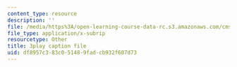 ```yaml
---
content_type: resource
description: ''
file: /media/https%3A/open-learning-course-data-rc.s3.amazonaws.com/cms-608-game-design-spring-2014/df8957c383c051489fadcb932f607d73_1506659.vtt
file_type: application/x-subrip
resourcetype: Other
title: 3play caption file
uid: df8957c3-83c0-5148-9fad-cb932f607d73
---
```

